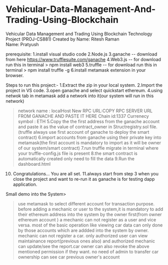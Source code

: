 # Vehicular-Data-Management-And-Trading-Using-Blockchain


Vehicular Data Management and Trading Using Blockchain Technology		    
Project  (PROJ-CS881)
Created by
Name:	Ritesh Raman	
Name: Pratyush

		


prerequisite:
1.install visual studio code
2.Node.js
3.ganache -- download from here https://www.trufflesuite.com/ganache
4.Web3.js -- for download run this in terminal > npm install web3
5.truffle -- for download run this in terminal > npm install truffle -g
6.install metamask extension in your browser.

Steps to run this project:-
1.Extract the zip in your local system.
2.Import the project in VS code.
3.open ganache and select quickstart ethereum.
4.using netwok tab in metamask add a network into it(our system will run in this network)
 >network name : localHost
 >New RPC URL:COPY RPC SERVER URL FROM GANACHE AND PASTE IT HERE
 >Chain id:1337
 >Currenecy symbol : ETH
5.Copy the the first address from the ganache account and paste it as the value of contract_owner in Structregistry.sol file.
(truffle always use first account of ganache to deploy the smart contract)
6.import accounts from ganache using their private key into metamask(the first account is mandatory to import as it will be owner of our system/smart contract)
7.run truffle migrate in terminal where your truffle-config.js file is present
8.the smart contract is automatically created only need to fill the data
9.Run the dashboard.html
10. Congratulations... You are all set.
11.always start from step 3 when you close the project and want to re-run it as ganache is for testing dapp application.


Small demo into the System>
>use metamask to select different account for transaction purpose.
>before adding a mechanic or user to the system,it is mandatory to add their ethereum address into the system by the owner first(from owner ethereum account )
>a mechanic can not register as a user and vice versa.
>most of the basic operation like viewing car data can only done by those accounts which are addded into the system by owner.
>mechanic can not register a car.
>only authorized user can view maintainance report(previous ones also) and authorized mechanic can update/see the report.car owner can
 also revoke the above mentioned  permission if they want.
>no need of admin to transfer car ownership
>can see car previous owner's account 


